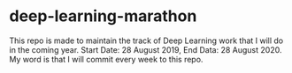 # deep-learning-marathon
This repo is made to maintain the track of Deep Learning work that I will do in the coming year. Start Date: 28 August 2019, End Data: 28 August 2020. 
My word is that I will commit every week to this repo.
